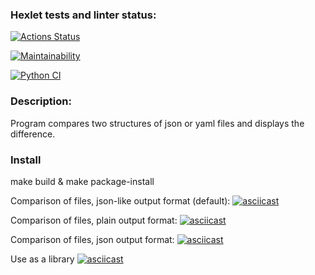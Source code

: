### Hexlet tests and linter status:
[![Actions Status](https://github.com/nbadin/python-project-lvl2/workflows/hexlet-check/badge.svg)](https://github.com/nbadin/python-project-lvl2/actions)

[![Maintainability](https://api.codeclimate.com/v1/badges/ef69012d9ee10d317a5d/maintainability)](https://codeclimate.com/github/nbadin/python-project-lvl2/maintainability)

[![Python CI](https://github.com/nbadin/python-project-lvl2/actions/workflows/pyci.yaml/badge.svg)](https://github.com/nbadin/python-project-lvl2/actions/workflows/pyci.yaml)

### Description:
Program compares two structures of json or yaml files and displays the difference.

### Install
make build & make package-install

Comparison of files, json-like output format (default):
[![asciicast](https://asciinema.org/a/496650.svg)](https://asciinema.org/a/496650)

Comparison of files, plain output format:
[![asciicast](https://asciinema.org/a/KHpm9luasJRlymxNkbIUICL5j.svg)](https://asciinema.org/a/KHpm9luasJRlymxNkbIUICL5j)

Comparison of files, json output format:
[![asciicast](https://asciinema.org/a/3M3QnLMxd9FSFSdVtFyaL5KWH.svg)](https://asciinema.org/a/3M3QnLMxd9FSFSdVtFyaL5KWH)

Use as a library
[![asciicast](https://asciinema.org/a/496663.svg)](https://asciinema.org/a/496663)